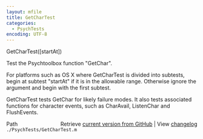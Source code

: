 ```yaml
---
layout: mfile
title: GetCharTest
categories:
  - PsychTests
encoding: UTF-8
---
```


GetCharTest\(\[startAt\]\)

Test the Psychtoolbox function "GetChar".

For platforms such as OS X where GetCharTest is divided into subtests,
begin at subtest "startAt" if it is in the allowable range.  Otherwise
ignore the argument and begin with the first subtest.

GetCharTest tests GetChar for likely failure modes. It also tests associated
functions for character events, such as CharAvail, ListenChar and FlushEvents.


<div class="code_header" style="text-align:right;">
  <span style="float:left;">Path&nbsp;&nbsp;</span> <span class="counter">Retrieve <a href=
  "https://raw.github.com/Psychtoolbox-3/Psychtoolbox-3/beta/./PsychTests/GetCharTest.m">current version from GitHub</a> | View <a href=
  "https://github.com/Psychtoolbox-3/Psychtoolbox-3/commits/beta/./PsychTests/GetCharTest.m">changelog</a></span>
</div>
<div class="code">
  <code>./PsychTests/GetCharTest.m</code>
</div>
